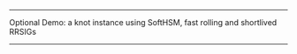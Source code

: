 ---------
Optional Demo: a knot instance using SoftHSM, fast rolling and shortlived RRSIGs

----------
